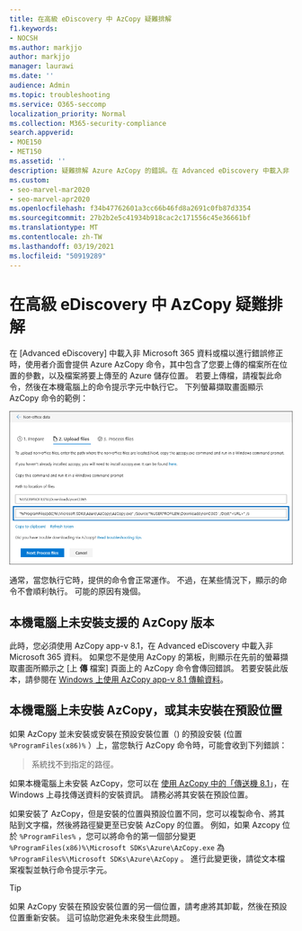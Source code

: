 ```yaml
---
title: 在高級 eDiscovery 中 AzCopy 疑難排解
f1.keywords:
- NOCSH
ms.author: markjjo
author: markjjo
manager: laurawi
ms.date: ''
audience: Admin
ms.topic: troubleshooting
ms.service: O365-seccomp
localization_priority: Normal
ms.collection: M365-security-compliance
search.appverid:
- MOE150
- MET150
ms.assetid: ''
description: 疑難排解 Azure AzCopy 的錯誤。在 Advanced eDiscovery 中載入非 Office 365 資料以進行錯誤修正時。
ms.custom:
- seo-marvel-mar2020
- seo-marvel-apr2020
ms.openlocfilehash: f34b47762601a3cc66b46fd8a2691c0fb87d3354
ms.sourcegitcommit: 27b2b2e5c41934b918cac2c171556c45e36661bf
ms.translationtype: MT
ms.contentlocale: zh-TW
ms.lasthandoff: 03/19/2021
ms.locfileid: "50919289"
---
```

# <a name="troubleshoot-azcopy-in-advanced-ediscovery"></a>在高級 eDiscovery 中 AzCopy 疑難排解

在 [Advanced eDiscovery] 中載入非 Microsoft 365 資料或檔以進行錯誤修正時，使用者介面會提供 Azure AzCopy 命令，其中包含了您要上傳的檔案所在位置的參數，以及檔案將要上傳至的 Azure 儲存位置。 若要上傳檔，請複製此命令，然後在本機電腦上的命令提示字元中執行它。  下列螢幕擷取畫面顯示 AzCopy 命令的範例：

![上傳非 Microsoft 365 檔案](../media/46ba68f6-af11-4e70-bb91-5fc7973516e3.png)

通常，當您執行它時，提供的命令會正常運作。 不過，在某些情況下，顯示的命令不會順利執行。 可能的原因有幾個。

## <a name="the-supported-version-of-azcopy-isnt-installed-on-the-local-computer"></a>本機電腦上未安裝支援的 AzCopy 版本

此時，您必須使用 AzCopy app-v 8.1，在 Advanced eDiscovery 中載入非 Microsoft 365 資料。 如果您不是使用 AzCopy 的第板，則顯示在先前的螢幕擷取畫面所顯示之 [上 **傳** 檔案] 頁面上的 AzCopy 命令會傳回錯誤。 若要安裝此版本，請參閱在 [Windows 上使用 AzCopy app-v 8.1 傳輸資料](/previous-versions/azure/storage/storage-use-azcopy)。

## <a name="azcopy-isnt-installed-on-the-local-computer-or-its-not-installed-in-the-default-location"></a>本機電腦上未安裝 AzCopy，或其未安裝在預設位置

如果 AzCopy 並未安裝或安裝在預設安裝位置（) 的預設安裝 (位置 `%ProgramFiles(x86)%` ）上，當您執行 AzCopy 命令時，可能會收到下列錯誤：

> 系統找不到指定的路徑。

如果本機電腦上未安裝 AzCopy，您可以在 [使用 AzCopy 中的「傳送機 8.1](/previous-versions/azure/storage/storage-use-azcopy)」，在 Windows 上尋找傳送資料的安裝資訊。 請務必將其安裝在預設位置。

如果安裝了 AzCopy，但是安裝的位置與預設位置不同，您可以複製命令、將其貼到文字檔，然後將路徑變更至已安裝 AzCopy 的位置。 例如，如果 Azcopy 位於 `%ProgramFiles%` ，您可以將命令的第一個部分變更 `%ProgramFiles(x86)%\Microsoft SDKs\Azure\AzCopy.exe` 為 `%ProgramFiles%\Microsoft SDKs\Azure\AzCopy` 。 進行此變更後，請從文本檔案複製並執行命令提示字元。

> [!TIP]
> 如果 AzCopy 安裝在預設安裝位置的另一個位置，請考慮將其卸載，然後在預設位置重新安裝。 這可協助您避免未來發生此問題。